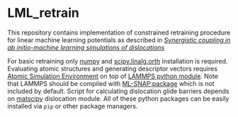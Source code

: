 LML_retrain
===========

This repository contains implementation of constrained retraining procedure for linear machine learning potentials as described in [*Synergistic coupling in ab initio-machine learning simulations of dislocations*](https://arxiv.org/abs/2111.11262)


For basic retraining only [numpy](https://numpy.org/) and [scipy.linalg.orth](https://docs.scipy.org/doc/scipy/reference/generated/scipy.linalg.orth.html) installation is required. Evaluating atomic structures and generating descriptor vectors requires [Atomic Simulation Environment](https://wiki.fysik.dtu.dk/ase/) on top of [LAMMPS python module](https://docs.lammps.org/Python_module.html). Note that LAMMPS should be compiled with [ML-SNAP package](https://docs.lammps.org/pair_snap.html#restrictions) which is not included by default. Script for calculating dislocation glide barriers depends on [matscipy](https://github.com/libAtoms/matscipy) dislocation module. All of these python packages can be easily installed via `pip` or other package managers.

